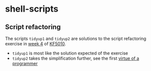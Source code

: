 # shell-scripts

## Script refactoring 
The scripts `tidyup1` and `tidyup2` are solutions to the script refactoring exercise in [week 4](http://hesabu.net/kf5010/L04.html#using-shell-functions-in-practice) of [KF5010](http://hesabu.net/kf5010).

 * `tidyup1` is most like the solution expected of the exercise
 * `tidyup2` takes the simplification further, see the first [virtue of a programmer](http://threevirtues.com/)
 
